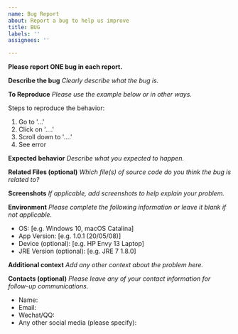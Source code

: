 ```yaml
---
name: Bug Report
about: Report a bug to help us improve
title: BUG
labels: ''
assignees: ''

---
```


**Please report ONE bug in each report.**

**Describe the bug**
*Clearly describe what the bug is.*

**To Reproduce**
*Please use the example below or in other ways.*

Steps to reproduce the behavior:
1. Go to '...'
2. Click on '....'
3. Scroll down to '....'
4. See error

**Expected behavior**
*Describe what you expected to happen.*

**Related Files (optional)**
*Which file(s) of source code do you think the bug is related to?*

**Screenshots**
*If applicable, add screenshots to help explain your problem.*

**Environment**
*Please complete the following information or leave it blank if not applicable.*

 - OS: [e.g. Windows 10, macOS Catalina]
 - App Version: [e.g. 1.0.1 (20/05/08)]
 - Device (optional): [e.g. HP Envy 13 Laptop]
 - JRE Version (optional): [e.g. JRE 7 1.8.0]

**Additional context**
*Add any other context about the problem here.*

**Contacts (optional)**
*Please leave any of your contact information for follow-up communications.*

 - Name: 
 - Email: 
 - Wechat/QQ: 
 - Any other social media (please specify):
